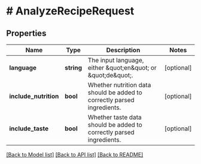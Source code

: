 # # AnalyzeRecipeRequest

## Properties

Name | Type | Description | Notes
------------ | ------------- | ------------- | -------------
**language** | **string** | The input language, either \&quot;en\&quot; or \&quot;de\&quot;. | [optional]
**include_nutrition** | **bool** | Whether nutrition data should be added to correctly parsed ingredients. | [optional]
**include_taste** | **bool** | Whether taste data should be added to correctly parsed ingredients. | [optional]

[[Back to Model list]](../../README.md#models) [[Back to API list]](../../README.md#endpoints) [[Back to README]](../../README.md)
